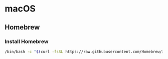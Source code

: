 # macOS

## Homebrew

### Install Homebrew

```bash
/bin/bash -c "$(curl -fsSL https://raw.githubusercontent.com/Homebrew/install/HEAD/install.sh)"
```

